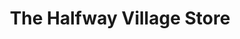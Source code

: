 ---
title: "The Halfway Village Store"
url: /abergavenny/the-halfway-village-store/
shop: convenience
---